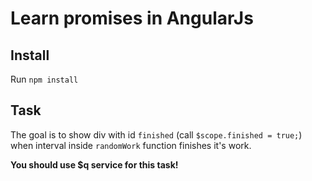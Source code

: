 # Learn promises in AngularJs

## Install

Run `npm install`

## Task

The goal is to show div with id `finished` (call `$scope.finished = true;`) when interval inside `randomWork` function finishes it's work.

**You should use $q service for this task!** 